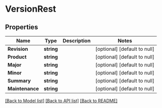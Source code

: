 # VersionRest

## Properties
Name | Type | Description | Notes
------------ | ------------- | ------------- | -------------
**Revision** | **string** |  | [optional] [default to null]
**Product** | **string** |  | [optional] [default to null]
**Major** | **string** |  | [optional] [default to null]
**Minor** | **string** |  | [optional] [default to null]
**Summary** | **string** |  | [optional] [default to null]
**Maintenance** | **string** |  | [optional] [default to null]

[[Back to Model list]](../README.md#documentation-for-models) [[Back to API list]](../README.md#documentation-for-api-endpoints) [[Back to README]](../README.md)

